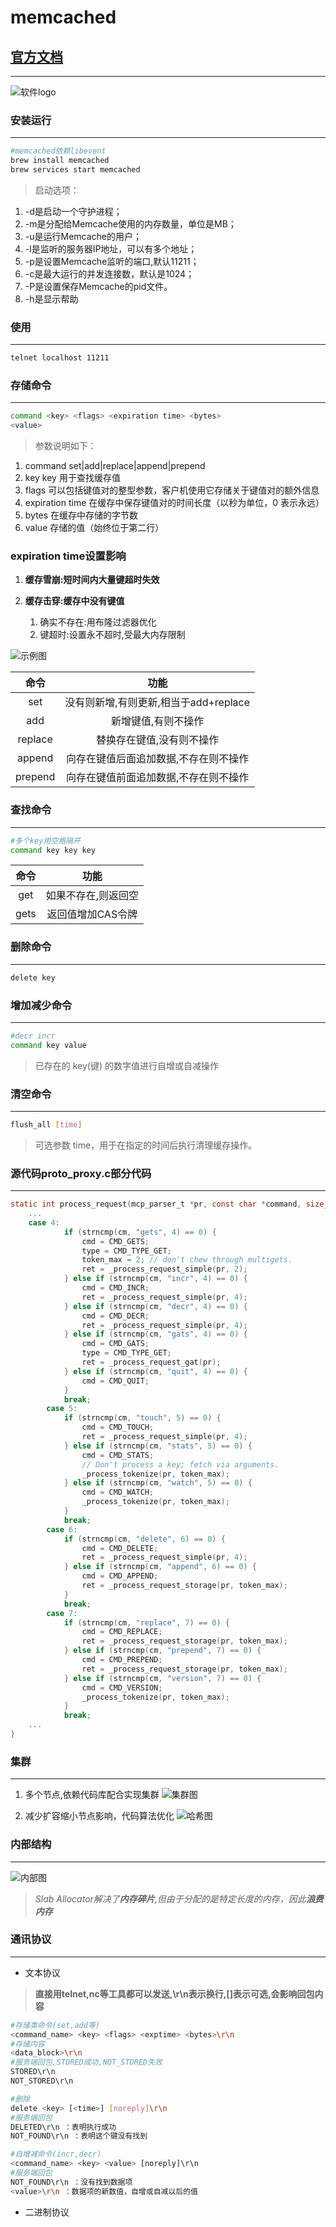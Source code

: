 # memcached

## [官方文档](https://github.com/memcached/memcached/wiki/)

***

![软件logo](webp/memcached/memcache_logo.webp)

### 安装运行

***

```sh
#memcached依赖libevent
brew install memcached
brew services start memcached
```

>启动选项：

 1. -d是启动一个守护进程；
 2. -m是分配给Memcache使用的内存数量，单位是MB；
 3. -u是运行Memcache的用户；
 4. -l是监听的服务器IP地址，可以有多个地址；
 5. -p是设置Memcache监听的端口,默认11211；
 6. -c是最大运行的并发连接数，默认是1024；
 7. -P是设置保存Memcache的pid文件。
 8. -h是显示帮助

### 使用

***

```sh
telnet localhost 11211
```

### 存储命令

***

```sh
command <key> <flags> <expiration time> <bytes>
<value>
```

>参数说明如下：

 1. command set|add|replace|append|prepend
 2. key     key 用于查找缓存值
 3. flags     可以包括键值对的整型参数，客户机使用它存储关于键值对的额外信息
 4. expiration time     在缓存中保存键值对的时间长度（以秒为单位，0 表示永远）
 5. bytes     在缓存中存储的字节数
 6. value     存储的值（始终位于第二行）

### expiration time设置影响

1. **缓存雪崩:短时间内大量键超时失效**

2. **缓存击穿:缓存中没有键值**

    1. 确实不存在:用布隆过滤器优化
    2. 键超时:设置永不超时,受最大内存限制

![示例图](webp/memcached/set_example.webp)

| 命令 | 功能 |
| :--: | :--: |
| set | 没有则新增,有则更新,相当于add+replace |
| add | 新增键值,有则不操作 |
| replace | 替换存在键值,没有则不操作 |
| append | 向存在键值后面追加数据,不存在则不操作 |
| prepend | 向存在键值前面追加数据,不存在则不操作 |

### 查找命令

***

```sh
#多个key用空格隔开
command key key key
```

| 命令 | 功能 |
| :--: | :--: |
| get | 如果不存在,则返回空 |
| gets | 返回值增加CAS令牌 |

### 删除命令

***

```sh
delete key
```

### 增加减少命令

***

```sh
#decr incr
command key value
```

>已存在的 key(键) 的数字值进行自增或自减操作

### 清空命令

***

```sh
flush_all [time]
```

>可选参数 time，用于在指定的时间后执行清理缓存操作。

### 源代码proto_proxy.c部分代码

***

```c
static int process_request(mcp_parser_t *pr, const char *command, size_t cmdlen) {
    ...
    case 4:
            if (strncmp(cm, "gets", 4) == 0) {
                cmd = CMD_GETS;
                type = CMD_TYPE_GET;
                token_max = 2; // don't chew through multigets.
                ret = _process_request_simple(pr, 2);
            } else if (strncmp(cm, "incr", 4) == 0) {
                cmd = CMD_INCR;
                ret = _process_request_simple(pr, 4);
            } else if (strncmp(cm, "decr", 4) == 0) {
                cmd = CMD_DECR;
                ret = _process_request_simple(pr, 4);
            } else if (strncmp(cm, "gats", 4) == 0) {
                cmd = CMD_GATS;
                type = CMD_TYPE_GET;
                ret = _process_request_gat(pr);
            } else if (strncmp(cm, "quit", 4) == 0) {
                cmd = CMD_QUIT;
            }
            break;
        case 5:
            if (strncmp(cm, "touch", 5) == 0) {
                cmd = CMD_TOUCH;
                ret = _process_request_simple(pr, 4);
            } else if (strncmp(cm, "stats", 5) == 0) {
                cmd = CMD_STATS;
                // Don't process a key; fetch via arguments.
                _process_tokenize(pr, token_max);
            } else if (strncmp(cm, "watch", 5) == 0) {
                cmd = CMD_WATCH;
                _process_tokenize(pr, token_max);
            }
            break;
        case 6:
            if (strncmp(cm, "delete", 6) == 0) {
                cmd = CMD_DELETE;
                ret = _process_request_simple(pr, 4);
            } else if (strncmp(cm, "append", 6) == 0) {
                cmd = CMD_APPEND;
                ret = _process_request_storage(pr, token_max);
            }
            break;
        case 7:
            if (strncmp(cm, "replace", 7) == 0) {
                cmd = CMD_REPLACE;
                ret = _process_request_storage(pr, token_max);
            } else if (strncmp(cm, "prepend", 7) == 0) {
                cmd = CMD_PREPEND;
                ret = _process_request_storage(pr, token_max);
            } else if (strncmp(cm, "version", 7) == 0) {
                cmd = CMD_VERSION;
                _process_tokenize(pr, token_max);
            }
            break;
    ...
}
```

### 集群

***

 1. 多个节点,依赖代码库配合实现集群
    ![集群图](webp/memcached/memcache_nodes.webp)

 2. 减少扩容缩小节点影响，代码算法优化
    ![哈希图](webp/memcached/memcache_hash.webp)

### 内部结构

***

![内部图](webp/memcached/memcache_slab.webp)

>*Slab Allocator解决了**内存碎片**,但由于分配的是特定长度的内存，因此**浪费内存***

### 通讯协议

***

* 文本协议

>**直接用telnet,nc等工具都可以发送,\r\n表示换行,[]表示可选,会影响回包内容**

```sh
#存储类命令(set,add等)
<command_name> <key> <flags> <exptime> <bytes>\r\n
#存储内容
<data_block>\r\n
#服务端回包,STORED成功,NOT_STORED失败
STORED\r\n
NOT_STORED\r\n
```

```sh
#删除
delete <key> [<time>] [noreply]\r\n
#服务端回包
DELETED\r\n ：表明执行成功
NOT_FOUND\r\n ：表明这个键没有找到
```

```sh
#自增减命令(incr,decr)
<command_name> <key> <value> [noreply]\r\n
#服务端回包
NOT_FOUND\r\n ：没有找到数据项
<value>\r\n ：数据项的新数值，自增或自减以后的值
```

* 二进制协议
